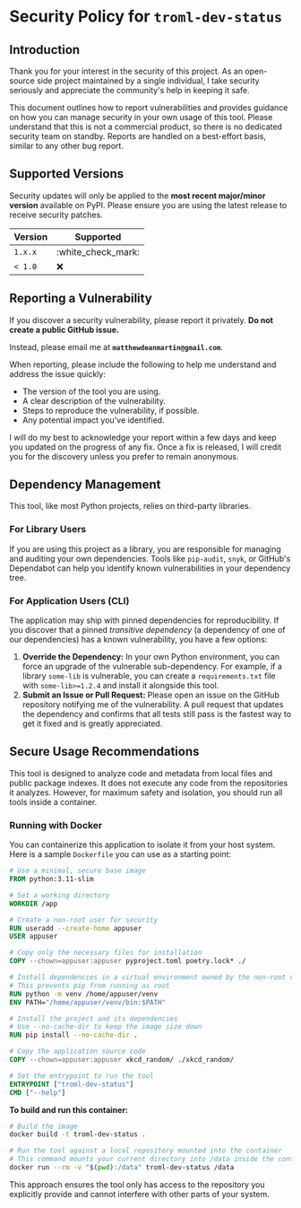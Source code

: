# Security Policy for `troml-dev-status`

## Introduction

Thank you for your interest in the security of this project. As an open-source side project maintained by a single
individual, I take security seriously and appreciate the community's help in keeping it safe.

This document outlines how to report vulnerabilities and provides guidance on how you can manage security in your own
usage of this tool. Please understand that this is not a commercial product, so there is no dedicated security team on
standby. Reports are handled on a best-effort basis, similar to any other bug report.

## Supported Versions

Security updates will only be applied to the **most recent major/minor version** available on PyPI. Please ensure you
are using the latest release to receive security patches.

| Version | Supported            |
|---------|----------------------|
| `1.x.x` | :white\_check\_mark: |
| `< 1.0` | :x:                  |

## Reporting a Vulnerability

If you discover a security vulnerability, please report it privately. **Do not create a public GitHub issue.**

Instead, please email me at **`matthewdeanmartin@gmail.com`**.

When reporting, please include the following to help me understand and address the issue quickly:

* The version of the tool you are using.
* A clear description of the vulnerability.
* Steps to reproduce the vulnerability, if possible.
* Any potential impact you've identified.

I will do my best to acknowledge your report within a few days and keep you updated on the progress of any fix. Once a
fix is released, I will credit you for the discovery unless you prefer to remain anonymous.

## Dependency Management

This tool, like most Python projects, relies on third-party libraries.

### For Library Users

If you are using this project as a library, you are responsible for managing and auditing your own dependencies. Tools
like `pip-audit`, `snyk`, or GitHub's Dependabot can help you identify known vulnerabilities in your dependency tree.

### For Application Users (CLI)

The application may ship with pinned dependencies for reproducibility. If you discover that a pinned *transitive
dependency* (a dependency of one of our dependencies) has a known vulnerability, you have a few options:

1. **Override the Dependency:** In your own Python environment, you can force an upgrade of the vulnerable
   sub-dependency. For example, if a library `some-lib` is vulnerable, you can create a `requirements.txt` file with
   `some-lib>=1.2.4` and install it alongside this tool.
2. **Submit an Issue or Pull Request:** Please open an issue on the GitHub repository notifying me of the vulnerability.
   A pull request that updates the dependency and confirms that all tests still pass is the fastest way to get it fixed
   and is greatly appreciated.

## Secure Usage Recommendations

This tool is designed to analyze code and metadata from local files and public package indexes. It does not execute any
code from the repositories it analyzes. However, for maximum safety and isolation, you should run all tools
inside a container.

### Running with Docker

You can containerize this application to isolate it from your host system. Here is a sample `Dockerfile` you can use as
a starting point:

```dockerfile
# Use a minimal, secure base image
FROM python:3.11-slim

# Set a working directory
WORKDIR /app

# Create a non-root user for security
RUN useradd --create-home appuser
USER appuser

# Copy only the necessary files for installation
COPY --chown=appuser:appuser pyproject.toml poetry.lock* ./

# Install dependencies in a virtual environment owned by the non-root user
# This prevents pip from running as root
RUN python -m venv /home/appuser/venv
ENV PATH="/home/appuser/venv/bin:$PATH"

# Install the project and its dependencies
# Use --no-cache-dir to keep the image size down
RUN pip install --no-cache-dir .

# Copy the application source code
COPY --chown=appuser:appuser xkcd_random/ ./xkcd_random/

# Set the entrypoint to run the tool
ENTRYPOINT ["troml-dev-status"]
CMD ["--help"]
```

**To build and run this container:**

```bash
# Build the image
docker build -t troml-dev-status .

# Run the tool against a local repository mounted into the container
# This command mounts your current directory into /data inside the container
docker run --rm -v "$(pwd):/data" troml-dev-status /data
```

This approach ensures the tool only has access to the repository you explicitly provide and cannot interfere with other
parts of your system.